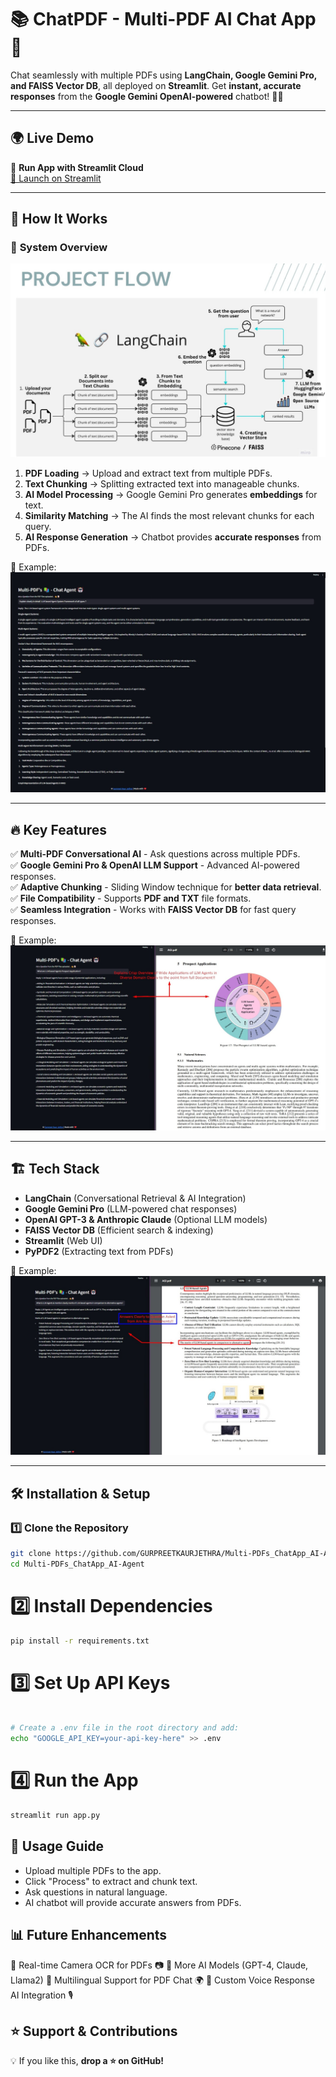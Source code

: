 # 📚 ChatPDF - Multi-PDF AI Chat App 🤖

Chat seamlessly with multiple PDFs using **LangChain, Google Gemini Pro, and FAISS Vector DB**, all deployed on **Streamlit**. Get **instant, accurate responses** from the **Google Gemini OpenAI-powered** chatbot! 🚀✨

---

## 🌍 **Live Demo**

🔹 **Run App with Streamlit Cloud**  
[🚀 Launch on Streamlit](https://multi-pdfschatappai-agent.streamlit.app/)

---

## 🎯 **How It Works**
### 📌 **System Overview**
![MultiPDF Chat App Diagram](img/Architecture.jpg)

1. **PDF Loading** → Upload and extract text from multiple PDFs.  
2. **Text Chunking** → Splitting extracted text into manageable chunks.  
3. **AI Model Processing** → Google Gemini Pro generates **embeddings** for text.  
4. **Similarity Matching** → The AI finds the most relevant chunks for each query.  
5. **AI Response Generation** → Chatbot provides **accurate responses** from PDFs.

📌 Example:
![Chatbot Output](img/ChatPDF.jpg)

---

## 🔥 **Key Features**
✅ **Multi-PDF Conversational AI** - Ask questions across multiple PDFs.  
✅ **Google Gemini Pro & OpenAI LLM Support** - Advanced AI-powered responses.  
✅ **Adaptive Chunking** - Sliding Window technique for **better data retrieval**.  
✅ **File Compatibility** - Supports **PDF and TXT** file formats.  
✅ **Seamless Integration** - Works with **FAISS Vector DB** for fast query responses.  

📌 Example:
![Chatbot Response](img/LLMApp_.jpg)

---

## 🏗 **Tech Stack**
- **LangChain** (Conversational Retrieval & AI Integration)
- **Google Gemini Pro** (LLM-powered chat responses)
- **OpenAI GPT-3 & Anthropic Claude** (Optional LLM models)
- **FAISS Vector DB** (Efficient search & indexing)
- **Streamlit** (Web UI)
- **PyPDF2** (Extracting text from PDFs)

📌 Example:
![LLM Agents](img/LLMAgents_.jpg)

---

## 🛠 **Installation & Setup**

### 1️⃣ Clone the Repository  
```sh
git clone https://github.com/GURPREETKAURJETHRA/Multi-PDFs_ChatApp_AI-Agent.git
cd Multi-PDFs_ChatApp_AI-Agent
```

# 2️⃣ Install Dependencies
```sh
pip install -r requirements.txt
```

# 3️⃣ Set Up API Keys
```sh

# Create a .env file in the root directory and add:
echo "GOOGLE_API_KEY=your-api-key-here" >> .env
```

# 4️⃣ Run the App
```sh
streamlit run app.py
```

## 🚀 Usage Guide
- Upload multiple PDFs to the app.
- Click "Process" to extract and chunk text.
- Ask questions in natural language.
- AI chatbot will provide accurate answers from PDFs.

## 📊 Future Enhancements
🔹 Real-time Camera OCR for PDFs 📷
🔹 More AI Models (GPT-4, Claude, Llama2)
🔹 Multilingual Support for PDF Chat 🌍
🔹 Custom Voice Response AI Integration 🎙️ 



## ⭐ Support & Contributions
💡 If you like this, **drop a ⭐ on GitHub!**  
